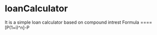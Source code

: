 # loanCalculator
It is a simple loan calculator based on compound intrest 
Formula ==== [P(1+i)^n]-P
